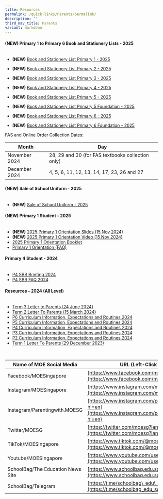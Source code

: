```yaml
---
title: Resources
permalink: /quick-links/Parents/permalink/
description: ""
third_nav_title: Parents
variant: markdown
---
```

#### **(NEW) Primary 1 to Primary 6 Book and Stationery Lists - 2025**<br><br>

* **(NEW)** [Book and Stationery List Primary 1 - 2025](/files/Parent%20Resources/Booklist2025/2025_P1_Booklist.pdf)

* **(NEW)** [Book and Stationery List Primary 2 - 2025](/files/Parent%20Resources/Booklist2025/2025_P2_Booklist.pdf)

* **(NEW)** [Book and Stationery List Primary 3 - 2025](/files/Parent%20Resources/Booklist2025/2025_P3_Booklist.pdf)

* **(NEW)** [Book and Stationery List Primary 4 - 2025](/files/Parent%20Resources/Booklist2025/2025_P4_Booklist.pdf)

* **(NEW)** [Book and Stationery List Primary 5 - 2025](/files/Parent%20Resources/Booklist2025/2025_P5_Booklist_Standard.pdf)

* **(NEW)** [Book and Stationery List Primary 5 Foundation - 2025](/files/Parent%20Resources/Booklist2025/2025_P5_Booklist_Foundation.pdf)

* **(NEW)** [Book and Stationery List Primary 6 - 2025](/files/Parent%20Resources/Booklist2025/2025_P6_Booklist_Standard.pdf)

* **(NEW)** [Book and Stationery List Primary 6 Foundation - 2025](/files/Parent%20Resources/Booklist2025/2025_P6_Booklist_Foundation.pdf)

FAS and Online Order Collection Dates:

| Month | Day |
| -------- | -------- |
| November 2024     | 28, 29 and 30 (for FAS textbooks collection only)     |
| December 2024 | 4, 5, 6, 11, 12, 13, 14, 17, 23, 26 and 27 |



#### **(NEW) Sale of School Uniform - 2025**<br><br>

* **(NEW)** [Sale of School Uniform - 2025](/files/Parent%20Resources/Schuniform2025/Seng_Kang_Pri_sale_schedule_EY24.pdf)


#### **(NEW) Primary 1 Student - 2025**<br><br>

* **(NEW)** [2025 Primary 1 Orientation Slides (15 Nov 2024)](/files/P1_Orientation_Combined_upload.pdf)
* **(NEW)** [2025 Primary 1 Orientation Video (15 Nov 2024)](https://drive.google.com/file/d/1uYIjzKVml13FD7uXPtHy2ehKFXiFMhW8/view?usp=sharing)
* [2025 Primary 1 Orientation Booklet](/files/2025_Primary_1_Orientation_Booklet.pdf)
* [Primary 1 Orientation (FAQ)](/files/Primary_One_Orientation__FAQ_.pdf)


#### **Primary 4 Student - 2024**<br><br>

* [P4 SBB Briefing 2024](/files/P4_SBB_Briefing_2024.pdf)
* [P4 SBB FAQ 2024](/files/P4_SBB_FAQ_2024.pdf)


#### **Resources - 2024 (All Level)**<br><br>

* [Term 3 Letter to Parents (24 June 2024)](/files/Parent%20Resources/2024/2024_Term_3_Notification.pdf)
* [Term 2 Letter To Parents (15 March 2024)](/files/Parent%20Resources/2024/2024_Term_2_Term_Notification.pdf)
* [P6 Curriculum Information, Expectations and Routines 2024](/files/Parent%20Resources/2024/P6_Curriculum_Info__Expectations___Routines_2024_website.pdf)
* [P5 Curriculum Information, Expectations and Routines 2024](/files/Parent%20Resources/2024/P5_PTC_2024_for_website__3_.pdf)
* [P4 Curriculum Information, Expectations and Routines 2024](/files/Parent%20Resources/2024/P4_PTC_2024_11_Jan.pdf)
* [P3 Curriculum Information, Expectations and Routines 2024](/files/Parent%20Resources/2024/P3_Curriculum_Information__Expectations_and_Routines_2024.pdf)
* [P2 Curriculum Information, Expectations and Routines 2024](/files/Parent%20Resources/2024/P2_PTC_2024_upload__1_.pdf)
* [Term 1 Letter To Parents (29 December 2023)](/files/Parent%20Resources/2024/2024_term_1_notification.pdf)



<br>

| Name of MOE Social Media | URL (Left-Click Below) |
| --- | --- |
| Facebook/MOESingapore | [https://www.facebook.com/moesingapore/](https://www.facebook.com/moesingapore/) |
| Instagram/MOESingapore | [https://www.instagram.com/moesingapore/?hl=en](https://www.instagram.com/moesingapore/?hl=en) |
| Instagram/Parentingwith.MOESG | [https://www.instagram.com/parentingwith.moesg/?hl=en](https://www.instagram.com/parentingwith.moesg/?hl=en) |
| Twitter/MOESG | [https://twitter.com/moesg?lang=en](https://twitter.com/moesg?lang=en) |
| TikTok/MOESingapore | [https://www.tiktok.com/@moesingapore](https://www.tiktok.com/@moesingapore) |
| Youtube/MOESingapore  | [https://www.youtube.com/user/moespore](https://www.youtube.com/user/moespore) |
| SchoolBag/The Education News Site  | [https://www.schoolbag.edu.sg/](https://www.schoolbag.edu.sg/) |
| SchoolBag/Telegram  | [https://t.me/schoolbag\_edu\_sg](https://t.me/schoolbag_edu_sg) |
